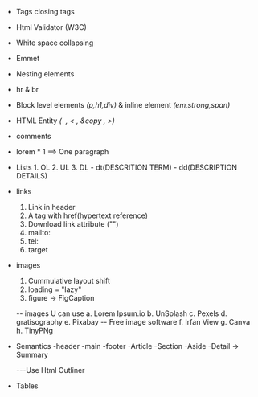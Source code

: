 - Tags closing tags
- Html Validator (W3C)
- White space collapsing
- Emmet
- Nesting elements
- hr & br
- Block level elements *(p,h1,div)* & inline element *(em,strong,span)*
- HTML Entity *(&nbsp; , &lt; , &copy , &gt;)*
- comments
- lorem * 1 ==> One paragraph
- Lists 1. OL
        2. UL
        3. DL
            - dt(DESCRITION TERM)
            - dd(DESCRIPTION DETAILS)
- links
    1. Link in header
    2. A tag with href(hypertext reference)
    3. Download link attribute ("<a href="#" download></a>")
    4. mailto:
    5. tel:
    6. target
- images 
    1. Cummulative layout shift
    2. loading = "lazy"
    3. figure -> FigCaption


    -- images U can use
        a. Lorem Ipsum.io
        b. UnSplash
        c. Pexels
        d. gratisography
        e. Pixabay
    -- Free image software
        f. Irfan View
        g. Canva
        h. TinyPNg

- Semantics
    -header
    -main
    -footer
    -Article
    -Section
    -Aside
    -Detail -> Summary

    ---Use Html Outliner

- Tables
    